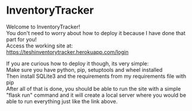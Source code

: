 # InventoryTracker
Welcome to InventoryTracker!\
You don't need to worry about how to deploy it because I have done that part for you!\
Access the working site at: https://teshinventorytracker.herokuapp.com/login

If you are curious how to deploy it though, its very simple:\
Make sure you have python, pip, setuptools and wheel installed\
Then install SQLite3 and the requirements from my requirements file with pip\
After all of that is done, you should be able to run the site with a simple "flask run" command and it will create a local server where you would be able to run everything just like the link above.
